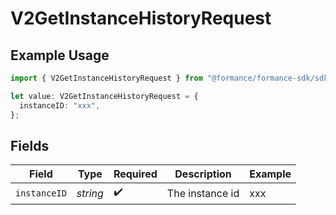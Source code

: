 # V2GetInstanceHistoryRequest

## Example Usage

```typescript
import { V2GetInstanceHistoryRequest } from "@formance/formance-sdk/sdk/models/operations";

let value: V2GetInstanceHistoryRequest = {
  instanceID: "xxx",
};
```

## Fields

| Field              | Type               | Required           | Description        | Example            |
| ------------------ | ------------------ | ------------------ | ------------------ | ------------------ |
| `instanceID`       | *string*           | :heavy_check_mark: | The instance id    | xxx                |